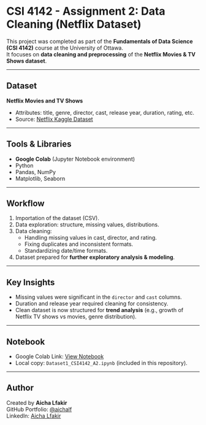 # CSI 4142 - Assignment 2: Data Cleaning (Netflix Dataset) 

This project was completed as part of the **Fundamentals of Data Science (CSI 4142)** course at the University of Ottawa.  
It focuses on **data cleaning and preprocessing** of the **Netflix Movies & TV Shows dataset**.

---

## Dataset
**Netflix Movies and TV Shows**  
- Attributes: title, genre, director, cast, release year, duration, rating, etc.  
- Source: [Netflix Kaggle Dataset](https://www.kaggle.com/shivamb/netflix-shows)  

---

## Tools & Libraries
- **Google Colab** (Jupyter Notebook environment)  
- Python  
- Pandas, NumPy  
- Matplotlib, Seaborn  

---

## Workflow
1. Importation of the dataset (CSV).  
2. Data exploration: structure, missing values, distributions.  
3. Data cleaning:  
   - Handling missing values in cast, director, and rating.  
   - Fixing duplicates and inconsistent formats.  
   - Standardizing date/time formats.  
4. Dataset prepared for **further exploratory analysis & modeling**.  

---

## Key Insights
- Missing values were significant in the `director` and `cast` columns.  
- Duration and release year required cleaning for consistency.  
- Clean dataset is now structured for **trend analysis** (e.g., growth of Netflix TV shows vs movies, genre distribution).  

---

## Notebook
- Google Colab Link: [View Notebook](https://colab.research.google.com/drive/1NecfloNUWUrhstX7ysb14i3p01GupBMH?usp=sharing)  
- Local copy: `Dataset1_CSI4142_A2.ipynb` (included in this repository).  

---

## Author
Created by **Aicha Lfakir**  
 GitHub Portfolio: [@aichalf](https://github.com/aichalf)  
 LinkedIn: [Aicha Lfakir](https://www.linkedin.com/in/aicha-lfakir)  
